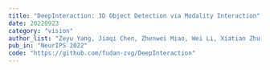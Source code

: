 ```yaml
---
title: "DeepInteraction: 3D Object Detection via Modality Interaction"
date: 20220923
category: "vision"
author_list: "Zeyu Yang, Jiaqi Chen, Zhenwei Miao, Wei Li, Xiatian Zhu, Li Zhang"
pub_in: "NeurIPS 2022"
code: "https://github.com/fudan-zvg/DeepInteraction"
---
```

